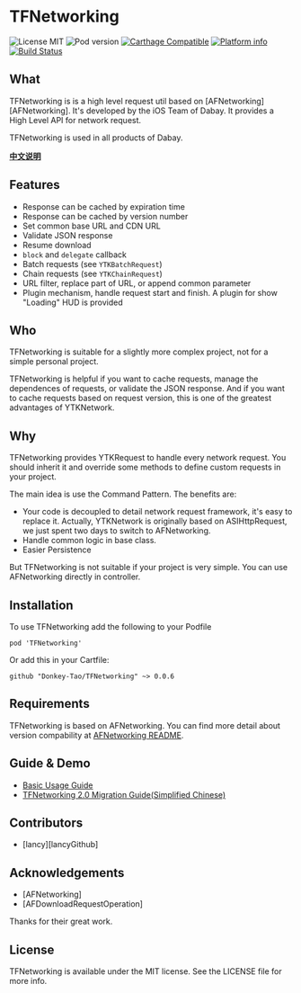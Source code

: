 TFNetworking
==========

![License MIT](https://img.shields.io/github/license/mashape/apistatus.svg?maxAge=2592000)
![Pod version](https://img.shields.io/cocoapods/v/TFNetworking.svg?style=flat)
[![Carthage Compatible](https://img.shields.io/badge/Carthage-compatible-4BC51D.svg?style=flat)](https://github.com/Carthage/Carthage)
[![Platform info](https://img.shields.io/cocoapods/p/TFNetworking.svg?style=flat)](http://cocoadocs.org/docsets/TFNetworking)
[![Build Status](https://api.travis-ci.org/Donkey-Tao/TFNetworking.svg?branch=master)](https://travis-ci.org/Donkey-Tao/TFNetworking)

## What

TFNetworking is is a high level request util based on [AFNetworking][AFNetworking]. It's developed by the iOS Team of Dabay. It provides a High Level API for network request.

TFNetworking is used in all products of Dabay.

[**中文说明**](Docs/README_cn.md)

## Features

* Response can be cached by expiration time
* Response can be cached by version number
* Set common base URL and CDN URL
* Validate JSON response
* Resume download
* `block` and `delegate` callback
* Batch requests (see `YTKBatchRequest`)
* Chain requests (see `YTKChainRequest`)
* URL filter, replace part of URL, or append common parameter 
* Plugin mechanism, handle request start and finish. A plugin for show "Loading" HUD is provided

## Who

TFNetworking is suitable for a slightly more complex project, not for a simple personal project.

TFNetworking is helpful if you want to cache requests, manage the dependences of requests, or validate the JSON response. And if you want to cache requests based on request version, this is one of the greatest advantages of YTKNetwork.

## Why 

TFNetworking provides YTKRequest to handle every network request. You should inherit it and override some methods to define custom requests in your project.

The main idea is use the Command Pattern. The benefits are:

 * Your code is decoupled to detail network request framework, it's easy to replace it. Actually, YTKNetwork is originally based on ASIHttpRequest, we just spent two days to switch to AFNetworking.
 * Handle common logic in base class.
 * Easier Persistence

But TFNetworking is not suitable if your project is very simple. You can use AFNetworking directly in controller.

## Installation

To use TFNetworking add the following to your Podfile

    pod 'TFNetworking'

Or add this in your Cartfile:

    github "Donkey-Tao/TFNetworking" ~> 0.0.6

## Requirements

TFNetworking is based on AFNetworking. You can find more detail about version compability at [AFNetworking README](https://github.com/AFNetworking/AFNetworking).

## Guide & Demo

 * [Basic Usage Guide](Docs/BasicGuide_en.md)
 * [TFNetworking 2.0 Migration Guide(Simplified Chinese)](Docs/2.0_MigrationGuide_cn.md)

## Contributors

 * [lancy][lancyGithub]


## Acknowledgements

 * [AFNetworking]
 * [AFDownloadRequestOperation]

Thanks for their great work.
 
## License

TFNetworking is available under the MIT license. See the LICENSE file for more info.

<!-- external links -->


